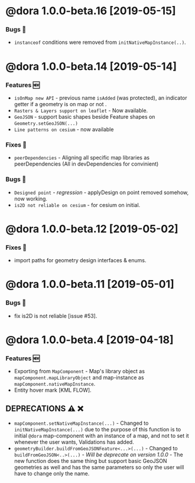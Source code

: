 # @dora 1.0.0-beta.16 [2019-05-15]

### **Bugs :bug:**
* `instanceof` conditions were removed from `initNativeMapInstance(..)`.

# @dora 1.0.0-beta.14 [2019-05-14]

### **Features :new:**
* `isOnMap new API` - previous name `isAdded` (was protected), an indicator getter if a geometry is on map or not . 
* `Rasters & Layers support on leaflet` - Now available.
* `GeoJSON` - support basic shapes beside Feature shapes on `Geometry.setGeoJSON(...)`
* `Line patterns on cesium` - now available

### **Fixes :wrench:**
* `peerDependencies` - Aligning all specific map libraries as peerDependencies (All in devDependencies for convinient)

### **Bugs :bug:**
* `Designed point` - *regression* - applyDesign on point removed somehow, now working.
* `is2D not reliable on cesium` - for cesium on initial.

# @dora 1.0.0-beta.12 [2019-05-02]

### **Fixes :wrench:**
* import paths for geometry design interfaces & enums.

# @dora 1.0.0-beta.11 [2019-05-01]

### **Bugs :bug:**
* fix is2D is not reliable [issue #53].

# @dora 1.0.0-beta.4 [2019-04-18]

### **Features :new:**
* Exporting from `MapComponent` - Map's library object as `mapComponent.mapLibraryObject` and map-instance    as `mapComponent.nativeMapInstance`.
* Entity hover mark [KML FLOW].

## **DEPRECATIONS :warning: :x:**
* `mapComponent.setNativeMapInstance(...)` - Changed to `initNativeMapInstance(...)` due to the purpose of this function is to initial `@dora` map-component with an instance of a map, and not to set it whenever the user wants, Validations has added.
* `geometryBuilder.buildFromGeoJSONFeature<...>(...)` - Changed to `buildFromGeoJSON<..>(...)` - *Will be deprecate on version 1.0.0* - The new function does the same thing but support basic GeoJSON geometries as well and has the same parameters so only the user will have to change only the name.
